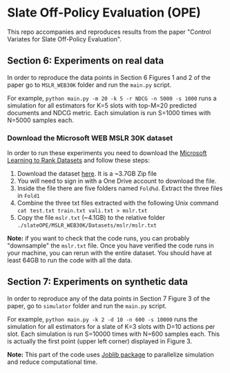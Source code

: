 # Slate Off-Policy Evaluation (OPE)
This repo accompanies and reproduces results from the paper "Control Variates for Slate Off-Policy Evaluation".

## Section 6: Experiments on real data
In order to reproduce the data points in Section 6 Figures 1 and 2 of the paper go to `MSLR_WEB30K` folder and run the `main.py` script.

For example, `python main.py -m 20 -k 5 -r NDCG -n 5000 -s 1000` runs a simulation for all estimators for K=5 slots with top-M=20 predicted documents and NDCG metric. Each simulation is run S=1000 times with N=5000 samples each.  

### Download the Microsoft WEB MSLR 30K dataset
In order to run these experiments you need to download the [Microsoft Learning to Rank Datasets](https://www.microsoft.com/en-us/research/project/mslr/) and follow these steps:
1. Download the dataset [here](https://1drv.ms/u/s!AtsMfWUz5l8nbXGPBlwD1rnFdBY). It is a ~3.7GB Zip file
2. You will need to sign in with a One Drive account to download the file.
3. Inside the file there are five folders named `Fold%d`. Extract the three files in `Fold1`
4. Combine the three txt files extracted with the following Unix command `cat test.txt train.txt vali.txt > mslr.txt`
5. Copy the file `mslr.txt` (~4.1GB) to the relative folder `./slateOPE/MSLR_WEB30K/Datasets/mslr/mslr.txt`

**Note:** if you want to check that the code runs, you can probably "downsample" the `mslr.txt` file. Once you have verified the code runs in your machine, you can rerun with the entire dataset. You should have at least 64GB to run the code with all the data.


## Section 7: Experiments on synthetic data
In order to reproduce any of the data points in Section 7 Figure 3 of the paper, go to `simulator` folder and run the `main.py` script.

For example, `python main.py -k 2 -d 10 -n 600 -s 10000` runs the simulation for all estimators for a slate of K=3 slots with D=10 actions per slot. Each simulation is run S=10000 times with N=600 samples each. This is actually the first point (upper left corner) displayed in Figure 3.   

**Note:** This part of the code uses [Joblib package](https://joblib.readthedocs.io/en/latest/) to parallelize simulation and reduce computational time.

